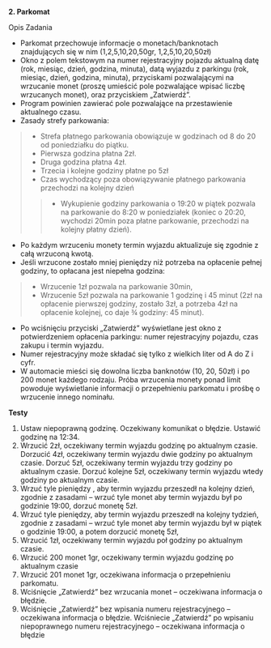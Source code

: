 **2. Parkomat**

Opis Zadania
- Parkomat przechowuje informacje o monetach/banknotach znajdujących się w nim (1,2,5,10,20,50gr, 1,2,5,10,20,50zł)
- Okno z polem tekstowym na numer rejestracyjny pojazdu aktualną datę (rok, miesiąc, dzień, godzina, minuta), datą wyjazdu z parkingu (rok, miesiąc, dzień, godzina, minuta), przyciskami pozwalającymi na wrzucanie monet (proszę umieścić pole pozwalające wpisać liczbę wrzucanych monet), oraz przyciskiem „Zatwierdź”.
- Program powinien zawierać pole pozwalające na przestawienie aktualnego czasu. 
- Zasady strefy parkowania:
  
> - Strefa płatnego parkowania obowiązuje w godzinach  od 8 do 20 od poniedziałku do piątku.
> - Pierwsza godzina płatna 2zł.
> - Druga godzina płatna 4zł.
> - Trzecia i kolejne godziny płatne po 5zł
> - Czas wychodzący poza obowiązywanie płatnego parkowania przechodzi na kolejny dzień  
  >> -  Wykupienie godziny parkowania o 19:20 w piątek pozwala na parkowanie do 8:20  w poniedziałek
(koniec o 20:20, wychodzi 20min poza płatne parkowanie, przechodzi na kolejny płatny dzień).

- Po każdym wrzuceniu monety termin wyjazdu aktualizuje się zgodnie z całą wrzuconą kwotą.
- Jeśli wrzucone zostało mniej pieniędzy niż potrzeba na opłacenie pełnej godziny, to opłacana jest niepełna godzina:  
> * Wrzucenie 1zł pozwala na parkowanie 30min,
> * Wrzucenie 5zł  pozwala na parkowanie 1 godzinę i 45 minut (2zł na opłacenie pierwszej godziny, zostało 3zł, a potrzeba 4zł na opłacenie kolejnej, co daje ¾ godziny: 45 minut).
- Po wciśnięciu przyciski „Zatwierdź” wyświetlane jest okno z potwierdzeniem opłacenia parkingu: numer rejestracyjny pojazdu, czas zakupu i termin wyjazdu.
- Numer rejestracyjny może składać się tylko z wielkich liter od A do Z i cyfr.
- W automacie mieści się dowolna liczba banknotów (10,  20, 50zł) i po 200 monet każdego rodzaju. Próba wrzucenia monety ponad limit powoduje wyświetlanie informacji o przepełnieniu parkomatu i prośbę o wrzucenie innego nominału.

**Testy**
1.	Ustaw niepoprawną godzinę. Oczekiwany komunikat o błędzie. Ustawić godzinę na 12:34.
2.	Wrzucić 2zł, oczekiwany termin wyjazdu godzinę po aktualnym czasie. Dorzucić 4zł, oczekiwany termin wyjazdu dwie godziny po aktualnym czasie. Dorzuć 5zł, oczekiwany termin wyjazdu trzy godziny po aktualnym czasie. Dorzuć kolejne 5zł, oczekiwany termin wyjazdu wtedy godziny po aktualnym czasie.
3.	Wrzuć tyle pieniędzy , aby termin wyjazdu przeszedł na kolejny dzień, zgodnie z zasadami – wrzuć tyle monet aby termin wyjazdu był po godzinie 19:00, dorzuć monetę 5zł.
4.	Wrzuć tyle pieniędzy, aby termin wyjazdu przeszedł na kolejny tydzień, zgodnie z zasadami – wrzuć  tyle monet aby termin wyjazdu był w piątek o godzinie 19:00, a potem dorzucić monetę 5zł, 
5.	Wrzucić 1zł, oczekiwany termin wyjazdu poł godziny po aktualnym czasie.
6.	Wrzucić 200 monet 1gr, oczekiwany termin wyjazdu godzinę po aktualnym czasie
7.	Wrzucić 201 monet 1gr, oczekiwana informacja o przepełnieniu parkomatu. 
8.	Wciśnięcie „Zatwierdź” bez wrzucania monet – oczekiwana informacja o błędzie.
9.	Wciśnięcie „Zatwierdź” bez wpisania numeru rejestracyjnego – oczekiwana informacja o błędzie. Wciśniecie „Zatwierdź” po wpisaniu niepoprawnego numeru rejestracyjnego – oczekiwana informacja o błędzie 

